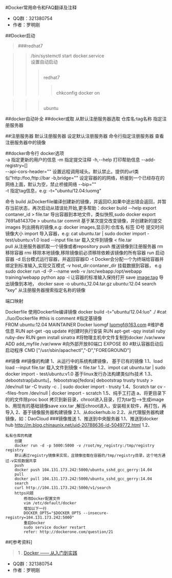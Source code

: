 #Docker常用命令和FAQ翻译及注释

* QQ群：321380754
* 作者：罗明刚	

##Docker启动
>	###redhat7  

>>/bin/systemctl	start docker.service
>></br>设置自动启动
>>></br>redhat7
>>>></br>chkconfig docker on

>>></br>ubuntu

##docker自动补全
##docker或取
	从默认注册服务器选取
		仓库名:tag名称
	指定注册服务器

##注册服务器
	默认注册服务器
	设定默认注册服务器
	命令行指定注册服务器
	查看注册服务器中的镜像

	


##docker命令行
docker选项		
		-a 			指定更新的用户的信息
		-m			指定提交注释
		-h,--help 打印帮助信息
		--add-registry=[]	
		--api-cors-header=""	设置远程调用域头。默认禁止。提供的url类似"http:/foo,fttp://bar
		-b,bridge=""		设定容器的的网络，桥接到一个已经存在的网络上面，默认为空，禁止桥接网络
		--bip=""		
		-t 			指定tag信息，e.g: -t="ubuntu/12.04:luomg"
	
命令
	build	从Dockerfile编译创建新的镜像，并返回ID,如果中途出错会返回，并暂存当前状态，再次启动从错误处开始,更多帮助：docker  build  --help
	export 	contaner_id > file.tar 导出容器到本地文件，类似快照,sudo	docker	export	7691a814370e	>	ubuntu.tar
	commit	基于某次提交改变镜像，并创建新的提交
	images 	列出拥有的镜像,e.g: docker images,显示列:仓库名		标签	ID号	提交时间	镜像大小
	import 	导入容器，e.g:	cat	ubuntu.tar	|	sudo	docker	import	-	test/ubuntu:v1.0
	load	--input file.tar 	载入文件到镜像
		<	file.tar	
	pull 	从注册服务器抓取一个镜像或者repository
	push	推送镜像到注册服务器
	rm	移除容器
	rmi	移除本地镜像,移除镜像前必须移除依赖该镜像的所有容器
	run	启动容器
		-d 	后台模式运行容器，并返回容器ID
		-t 	Docker会分配一个为终端给容器并绑定到标准输入,实现交互模式
		-v    host_dir:contaner_dir  挂载数据到容器，
		      e.g 	sudo	docker	run	-d	-P --name web	-v /src/webapp:/opt/webapp	training/webapp	python	app
		-i	让容器的标准输入保持打开
	save <image:tag> 导出镜像到本地， docker save -o ubuntu_12.04.tar.gz ubuntu:12.04
	search	"key"	从注册服务器搜索指定名称的镜像
	

端口映射

Dockerfile
使用Dockerfile编译镜像
docker	build	-t="ubuntu/12.04:luo"  ./
#cat  ./luo/Dockerfile
#this is comment
#指定基镜像	
FROM	ubuntu:12.04
MAINTAINER	Docker luomgf <luomgf@163.com>	#维护者信息
RUN	apt-get -qq update	#创建时执行安装
RUN	apt-get	-qqy install ruby	ruby-dev
RUN	gem	install sinatra	
#将物理主机中文件复制到docker /var/www
ADD	add_myfile	/var/www
#向外部开放80端口
EXPOSE 80
#默认容器启动后启动程序
CMD ["/usr/sbin/apachectl","-D","FOREGROUND"]


##镜像
	##镜像的构建
	1、从运行中的系统构建镜像，
		基于已有的镜像
		1.1、load
		load    --input file.tar        载入文件到镜像
                	<       file.tar
		1.2、impot 
		cat     ubuntu.tar      |       sudo    docker  import  -       test/ubuntu:v1.0
		基于linux发行办法构建类似lfs技术
		1.3、debootstrap[ubuntu]，febootstrap[fedora]
			debootstrap trusty trusty > /dev/null
			tar -C trusty -c . | sudo docker import - trusty
		1.4、Scratch
			tar cv --files-from /dev/null | docker import - scratch
		1.5、纯手工打造
			a、将更目录下的的文件除proc  boot 拷贝到新目录，chroot进入目录，打为tar包-->生成image
			b、用现有的基础镜像save xxx.tar ,解压chroot进入，安装相关软件，再打包，再导入
	2、基于镜像服务器构建镜像
		2.1、从dockerhub.io
		2.2、从代理服务器构建镜像，如：DaoCloud
	###镜像推送
	1、推送到中央服务器
		1.1、推送到docker hub
			http://m.blog.chinaunix.net/uid-20788636-id-5049772.html
		1.2、

	私有仓库的构建
		创建
		docker run -d -p 5000:5000 -v /root/my_registry:/tmp/registry registry
		默认通过registry镜像来实现，且镜像挂载在容器的/tmp/registry目录，这个地方通过-v实现数据共享
		push
		docker push 104.131.173.242:5000/ubuntu_sshd_gcc_gerry:14.04
		pull
		docker pull 104.131.173.242:5000/ubuntu_sshd_gcc_gerry:14.04
		search
		curl http://104.131.173.242:5000/v1/search
		https问题
			修改Docker配置文件
			vim /etc/default/docker
			增加以下一行
			DOCKER_OPTS="$DOCKER_OPTS --insecure-registry=104.131.173.242:5000"
			重启Docker
			sudo service docker restart
			refer: http://dockerone.com/question/21

##[参考资料]
>	1 . [Docker —— 从入门到实践](http://dockerpool.com/static/books/docker_practice/index.html "Markdown")
	


* QQ群：321380754
* 作者：罗明刚	
